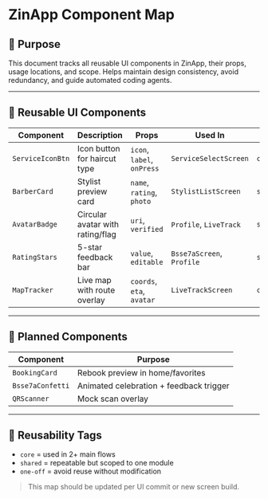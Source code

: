 # ZinApp Component Map

## 🧭 Purpose
This document tracks all reusable UI components in ZinApp, their props, usage locations, and scope. Helps maintain design consistency, avoid redundancy, and guide automated coding agents.

---

## 🔩 Reusable UI Components

| Component        | Description                       | Props                      | Used In                   | Tags       |
|------------------|-----------------------------------|----------------------------|---------------------------|------------|
| `ServiceIconBtn` | Icon button for haircut type      | `icon`, `label`, `onPress`| `ServiceSelectScreen`     | `core`     |
| `BarberCard`     | Stylist preview card              | `name`, `rating`, `photo` | `StylistListScreen`       | `shared`   |
| `AvatarBadge`    | Circular avatar with rating/flag  | `uri`, `verified`          | `Profile`, `LiveTrack`    | `shared`   |
| `RatingStars`    | 5-star feedback bar               | `value`, `editable`        | `Bsse7aScreen`, `Profile` | `shared`   |
| `MapTracker`     | Live map with route overlay       | `coords`, `eta`, `avatar`  | `LiveTrackScreen`         | `core`     |

---

## 🧪 Planned Components

| Component        | Purpose                                  |
|------------------|-------------------------------------------|
| `BookingCard`    | Rebook preview in home/favorites          |
| `Bsse7aConfetti` | Animated celebration + feedback trigger   |
| `QRScanner`      | Mock scan overlay                        |

---

## 🔖 Reusability Tags

- `core` = used in 2+ main flows
- `shared` = repeatable but scoped to one module
- `one-off` = avoid reuse without modification

> This map should be updated per UI commit or new screen build.
